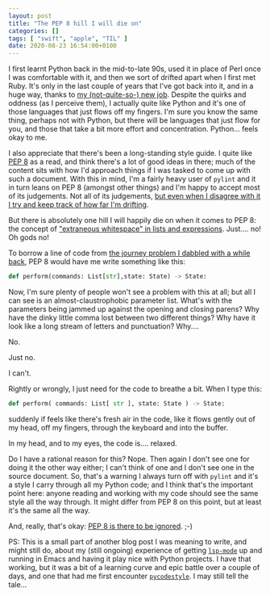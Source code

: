 ```yaml
---
layout: post
title: "The PEP 8 hill I will die on"
categories: []
tags: [ "swift", "apple", "TIL" ]
date: 2020-08-23 16:54:00+0100
---
```


I first learnt Python back in the mid-to-late 90s, used it in place of Perl
once I was comfortable with it, and then we sort of drifted apart when I
first met Ruby. It's only in the last couple of years that I've got back
into it, and in a huge way, thanks to [my (not-quite-so-) new
job](/2017/12/12/on_to_something_new.html). Despite
the quirks and oddness (as I perceive them), I actually quite like Python
and it's one of those languages that just flows off my fingers. I'm sure you
know the same thing, perhaps not with Python, but there will be languages
that just flow for you, and those that take a bit more effort and
concentration. Python... feels okay to me.

I also appreciate that there's been a long-standing style guide. I quite
like [PEP 8](python.org/dev/peps/pep-0008/) as a read, and think there's a
lot of good ideas in there; much of the content sits with how I'd approach
things if I was tasked to come up with such a document. With this in mind,
I'm a fairly heavy user of `pylint` and it in turn leans on PEP 8 (amongst
other things) and I'm happy to accept most of its judgements. Not all of its
judgements, [but even when I disagree with it I try and keep track of how
far I'm
drifting](/2019/11/04/my-pylint-shame.html).

But there is absolutely one hill I will happily die on when it comes to PEP
8: the concept of ["extraneous whitespace" in lists and
expressions](https://www.python.org/dev/peps/pep-0008/#whitespace-in-expressions-and-statements).
Just.... no! Oh gods no!

To borrow a line of code from [the journey problem I dabbled with a while
back](/2019/11/10/going-on-a-journey.html),
PEP 8 would have me write something like this:

```python
def perform(commands: List[str],state: State) -> State:
```

Now, I'm sure plenty of people won't see a problem with this at all; but all
I can see is an almost-claustrophobic parameter list. What's with the
parameters being jammed up against the opening and closing parens? Why have
the dinky little comma lost between two different things? Why have it look
like a long stream of letters and punctuation? Why....

No.

Just no.

I can't.

Rightly or wrongly, I just need for the code to breathe a bit. When I type
this:

```python
def perform( commands: List[ str ], state: State ) -> State:
```

suddenly if feels like there's fresh air in the code, like it flows gently
out of my head, off my fingers, through the keyboard and into the buffer.

In my head, and to my eyes, the code is.... relaxed.

Do I have a rational reason for this? Nope. Then again I don't see one for
doing it the other way either; I can't think of one and I don't see one in
the source document. So, that's a warning I always turn off with `pylint`
and it's a style I carry through all my Python code; and I think that's the
important point here: anyone reading and working with my code should see the
same style all the way through. It might differ from PEP 8 on this point,
but at least it's the same all the way.

And, really, that's okay: [PEP 8 is there to be
ignored](https://www.python.org/dev/peps/pep-0008/#a-foolish-consistency-is-the-hobgoblin-of-little-minds).
;-)

PS: This is a small part of another blog post I was meaning to write, and
might still do, about my (still ongoing) experience of getting
[`lsp-mode`](https://github.com/emacs-lsp/lsp-mode) up and running in Emacs
and having it play nice with Python projects. I have that working, but it
was a bit of a learning curve and epic battle over a couple of days, and one
that had me first encounter
[`pycodestyle`](https://pypi.org/project/pycodestyle/). I may still tell the
tale...

[//]: # (2020-08-23-the-pep-8-hill-i-will-die-on.md ends here)
